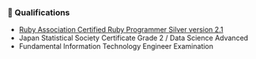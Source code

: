 ### 📜 Qualifications
- [Ruby Association Certified Ruby Programmer Silver version 2.1](https://www.credential.net/c985f2eb-bcea-4397-8177-51a4a51385db)
- Japan Statistical Society Certificate Grade 2 / Data Science Advanced
- Fundamental Information Technology Engineer Examination

<!--
**yudukikun5120/yudukikun5120** is a ✨ _special_ ✨ repository because its `README.md` (this file) appears on your GitHub profile.

Here are some ideas to get you started:

- 🔭 I’m currently working on ...
- 🌱 I’m currently learning ...
- 👯 I’m looking to collaborate on ...
- 🤔 I’m looking for help with ...
- 💬 Ask me about ...
- 📫 How to reach me: ...
- 😄 Pronouns: ...
- ⚡ Fun fact: ...
-->
